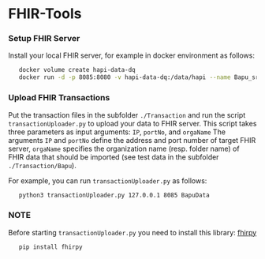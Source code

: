 # FHIR-Tools


### Setup FHIR Server
Install your local FHIR server, for example in docker environment as follows:
```bash
   docker volume create hapi-data-dq
   docker run -d -p 8085:8080 -v hapi-data-dq:/data/hapi --name Bapu_srv hapiproject/hapi:latest
```
### Upload FHIR Transactions 
Put the transaction files in the subfolder `./Transaction` and run the script `transactionUploader.py` to upload your data to FHIR server.
This script takes three parameters as input arguments: `IP`, `portNo`, and `orgaName`
The arguments `IP` and `portNo` define the address and port number of target FHIR server, `orgaName` specifies the organization name (resp. folder name) of FHIR data that should be imported (see test data in the subfolder `./Transaction/Bapu`).

For example, you can run `transactionUploader.py` as follows:
```bash
   python3 transactionUploader.py 127.0.0.1 8085 BapuData
```

### NOTE
Before starting `transactionUploader.py` you need to install this library: [fhirpy](https://github.com/beda-software/fhir-py)
```bash
   pip install fhirpy
```

